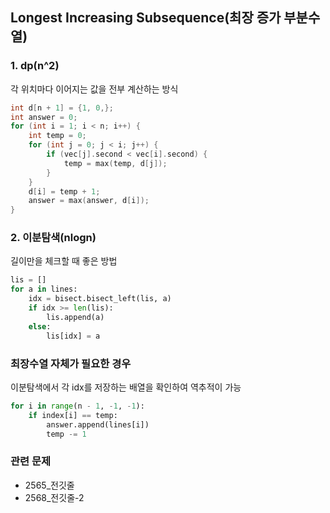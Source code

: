 ## Longest Increasing Subsequence(최장 증가 부분수열)

### 1. dp(n^2)  
각 위치마다 이어지는 값을 전부 계산하는 방식 
```cpp
int d[n + 1] = {1, 0,};
int answer = 0;
for (int i = 1; i < n; i++) {
    int temp = 0;
    for (int j = 0; j < i; j++) {
        if (vec[j].second < vec[i].second) {
            temp = max(temp, d[j]);
        }
    }
    d[i] = temp + 1;
    answer = max(answer, d[i]);
}
```
  
### 2. 이분탐색(nlogn)  
길이만을 체크할 때 좋은 방법
```python
lis = []
for a in lines:
    idx = bisect.bisect_left(lis, a)
    if idx >= len(lis):
        lis.append(a)
    else:
        lis[idx] = a
```
  
### 최장수열 자체가 필요한 경우  
이분탐색에서 각 idx를 저장하는 배열을 확인하여 역추적이 가능  
```python
for i in range(n - 1, -1, -1):
    if index[i] == temp:
        answer.append(lines[i])
        temp -= 1
```
  
  
### 관련 문제 
- 2565_전깃줄
- 2568_전깃줄-2
